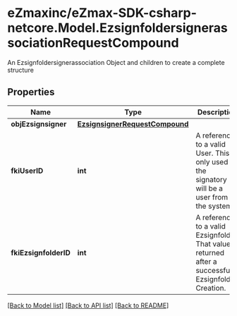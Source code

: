# eZmaxinc/eZmax-SDK-csharp-netcore.Model.EzsignfoldersignerassociationRequestCompound
An Ezsignfoldersignerassociation Object and children to create a complete structure
## Properties

Name | Type | Description | Notes
------------ | ------------- | ------------- | -------------
**objEzsignsigner** | [**EzsignsignerRequestCompound**](EzsignsignerRequestCompound.md) |  | [optional] 
**fkiUserID** | **int** | A reference to a valid User.  This is only used if the signatory will be a user from the system. | [optional] 
**fkiEzsignfolderID** | **int** | A reference to a valid Ezsignfolder.  That value is returned after a successful Ezsignfolder Creation. | 

[[Back to Model list]](../README.md#documentation-for-models) [[Back to API list]](../README.md#documentation-for-api-endpoints) [[Back to README]](../README.md)

